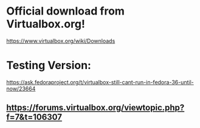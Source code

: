 # Official download from Virtualbox.org!
https://www.virtualbox.org/wiki/Downloads

# Testing Version:
https://ask.fedoraproject.org/t/virtualbox-still-cant-run-in-fedora-36-until-now/23664

## https://forums.virtualbox.org/viewtopic.php?f=7&t=106307
